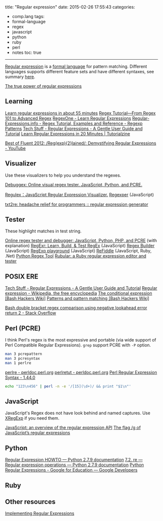 title: "Regular expression"
date: 2015-02-26 17:55:43
categories:
- comp.lang
tags:
- formal-language
- regex
- javascript
- python
- ruby
- perl
- notes
toc: true
---

[Regular expression](http://www.wikiwand.com/en/Regular_expression) is a [formal language](http://www.wikiwand.com/en/Formal_language) for pattern matching. Different languages supports different feature sets and have different syntaxes, see summary [here](http://www.greenend.org.uk/rjk/tech/regexp.html).

[The true power of regular expressions](https://nikic.github.io/2012/06/15/The-true-power-of-regular-expressions.html)

<!-- more -->

## Learning

[Learn regular expressions in about 55 minutes](http://qntm.org/files/re/re.html)
[Regex Tutorial—From Regex 101 to Advanced Regex](http://www.rexegg.com/)
[RegexOne - Learn Regular Expressions](http://regexone.com/)
[Regular-Expressions.info - Regex Tutorial, Examples and Reference - Regexp Patterns](http://www.regular-expressions.info/)
[Tech Stuff - Regular Expressions - A Gentle User Guide and Tutorial](http://zytrax.com/tech/web/regex.htm)
[Learn Regular Expressions in 20 Minutes | Tutorialzine](http://tutorialzine.com/2014/12/learn-regular-expressions-in-20-minutes/)

[Best of Fluent 2012: /Reg(exp){2}lained/: Demystifying Regular Expressions - YouTube](https://www.youtube.com/watch?v=EkluES9Rvak)

## Visualizer

Use these visualizers to help you understand the regexes.

[Debuggex: Online visual regex tester. JavaScript, Python, and PCRE.](https://www.debuggex.com/)

[Regulex：JavaScript Regular Expression Visualizer.](http://jex.im/regulex/)
[Regexper](http://www.regexper.com/) (JavaScript)

[txt2re: headache relief for programmers :: regular expression generator](http://txt2re.com/)

## Tester

These highlight matches in test string.

[Online regex tester and debugger: JavaScript, Python, PHP, and PCRE](https://regex101.com/) (with explanation)
[RegExr: Learn, Build, & Test RegEx](http://www.regexr.com/) (JavaScript)
[Regex Builder](http://ysmood.github.io/regex-builder/) (JavaScript)
[RegExp playground](http://leaverou.github.io/regexplained/) (JavaScript)
[ReFiddle](http://refiddle.com/) (JavaScript, Ruby, .Net)
[Python Regex Tool](http://www.pythonregex.com/)
[Rubular: a Ruby regular expression editor and tester](http://rubular.com/)

## POSIX ERE

[Tech Stuff - Regular Expressions - A Gentle User Guide and Tutorial](http://zytrax.com/tech/web/regex.htm)
[Regular expression - Wikipedia, the free encyclopedia](http://en.wikipedia.org/wiki/Regular_expression#Standards)
[The conditional expression [Bash Hackers Wiki]](http://wiki.bash-hackers.org/syntax/ccmd/conditional_expression)
[Patterns and pattern matching [Bash Hackers Wiki]](http://wiki.bash-hackers.org/syntax/pattern)

[Bash double bracket regex comparison using negative lookahead error return 2 - Stack Overflow](http://stackoverflow.com/questions/30905017/bash-double-bracket-regex-comparison-using-negative-lookahead-error-return-2)

## Perl (PCRE)

I think Perl's regex is the most expressive and portable (via wide support of Perl Compatible Regular Expressions).
`grep` support PCRE with `-P` option.

```sh
man 3 pcrepattern
man 3 pcresyntax
man 1 perlre
```

[perlre - perldoc.perl.org](http://perldoc.perl.org/perlre.html)
[perlretut - perldoc.perl.org](http://perldoc.perl.org/perlretut.html)
[Perl Regular Expression Syntax - 1.44.0](http://www.boost.org/doc/libs/1_44_0/libs/regex/doc/html/boost_regex/syntax/perl_syntax.html)

```sh
echo "123\n456" | perl -n -e '/[15](\d+)/ && print "$1\n"'
```

## JavaScript

JavaScript's Regex does not have look behind and named captures.
Use [XRegExp](http://xregexp.com/) if you need them.

[JavaScript: an overview of the regular expression API](http://www.2ality.com/2011/04/javascript-overview-of-regular.html)
[The flag /g of JavaScript’s regular expressions](http://www.2ality.com/2013/08/regexp-g.html)

## Python

[Regular Expression HOWTO — Python 2.7.9 documentation](https://docs.python.org/2/howto/regex.html)
[7.2. re — Regular expression operations — Python 2.7.9 documentation](https://docs.python.org/2/library/re.html)
[Python Regular Expressions - Google for Education — Google Developers](https://developers.google.com/edu/python/regular-expressions)

## Ruby


## Other resources

[Implementing Regular Expressions](http://swtch.com/~rsc/regexp/)
